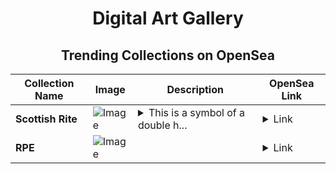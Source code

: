 <div align="center">

# Digital Art Gallery

## Trending Collections on OpenSea

| Collection Name                       | Image                                                                                     | Description                       | OpenSea Link                                                                                          |
|---------------------------------------|-------------------------------------------------------------------------------------------|-----------------------------------|--------------------------------------------------------------------------------------------------------|
| **Scottish Rite** | ![Image](https://i.seadn.io/s/raw/files/8dc6570d9e33d222fd8001a8c1b81add.jpg?w=500&auto=format?w=200&auto=format) | <details><summary>This is a symbol of a double h...</summary>This is a symbol of a double headed eagle which is the 32nd degree of the Scottish Rite </details> | <details><summary>Link</summary>[Scottish Rite](https://opensea.io/collection/scottish-rite)</details> |
| **RPE** | ![Image](https://i.seadn.io/s/raw/files/e63d271de58055cd22f5c330eb3b8816.png?w=500&auto=format?w=200&auto=format) |  | <details><summary>Link</summary>[RPE](https://opensea.io/collection/rpe-13)</details> |

</div>